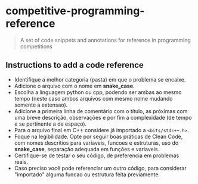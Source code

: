 # competitive-programming-reference
> A set of code snippets and annotations for reference in programming competitions

## Instructions to add a code reference

* Identifique a melhor categoria (pasta) em que o problema se encaixe.
* Adicione o arquivo com o nome em **snake_case**.
* Escolha a linguagem python ou cpp, podendo ser ambas ao mesmo tempo (neste caso ambos arquivos com mesmo nome mudando somente a extensao).
* Adicione a primeira linha de comentário com o título, as próximas com uma breve descrição, observações e por fim a complexidade (de tempo e se pertinente a de espaço).
* Para o arquivo final em C++ considere já importado a `<bits/stdc++.h>`.
* Foque na legibilidade. Opte por seguir boas práticas de Clean Code, com nomes descritios para variaveis, funcoes e estruturas, uso do **snake_case**, separação adequada em funções e variaveis.
* Certifique-se de testar o seu código, de preferencia em problemas reais.
* Caso preciso você pode referenciar um outro código, para considerar "importado" alguma funcao ou estrutura feita previamente.

